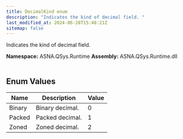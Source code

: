 ```yaml
---
title: DecimalKind enum
description: "Indicates the kind of decimal field. "
last_modified_at: 2024-06-28T15:48:21Z
sitemap: false
---
```


Indicates the kind of decimal field.

**Namespace:** ASNA.QSys.Runtime
**Assembly:** ASNA.QSys.Runtime.dll
<br>
<br>

## Enum Values

| Name | Description | Value
| --- | --- | --- 
| Binary | Binary decimal. | 0 |
| Packed | Packed decimal. | 1 |
| Zoned | Zoned decimal. | 2 |
